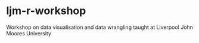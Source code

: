 # ljm-r-workshop
Workshop on data visualisation and data wrangling taught at Liverpool John Moores University
